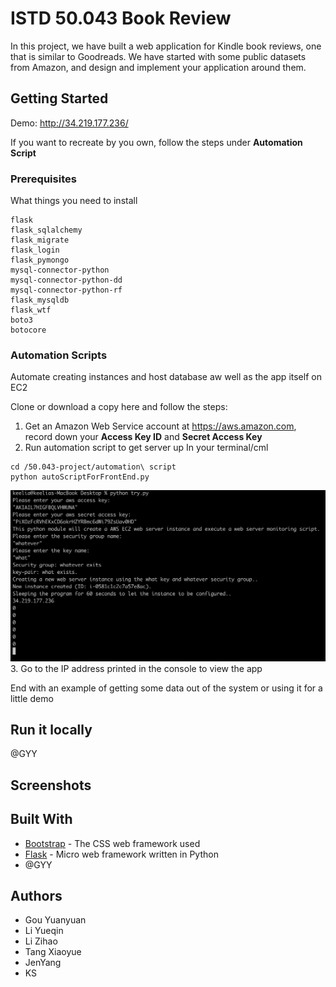 # ISTD 50.043 Book Review

In this project, we have built a web application for Kindle book reviews, one that is similar to Goodreads. We have started with some public datasets from Amazon, and design and implement your application around them.

## Getting Started

Demo: http://34.219.177.236/

If you want to recreate by you own, follow the steps under **Automation Script**



### Prerequisites

What things you need to install

```
flask
flask_sqlalchemy
flask_migrate
flask_login
flask_pymongo
mysql-connector-python
mysql-connector-python-dd
mysql-connector-python-rf
flask_mysqldb
flask_wtf
boto3
botocore
```

### Automation Scripts

Automate creating instances and host database aw well as the app itself on EC2

Clone or download a copy here and follow the steps:
1. Get an Amazon Web Service account at https://aws.amazon.com, record down your **Access Key ID** and **Secret Access Key**
2. Run automation script to get server up
In your terminal/cml
```
cd /50.043-project/automation\ script
python autoScriptForFrontEnd.py
```
![cml demo](screenshot/automation1.png)
3. Go to the IP address printed in the console to view the app


End with an example of getting some data out of the system or using it for a little demo

## Run it locally

@GYY

## Screenshots


## Built With

* [Bootstrap](https://getbootstrap.com/) - The CSS web framework used
* [Flask](https://maven.apache.org/) - Micro web framework written in Python
* @GYY


## Authors
* Gou Yuanyuan
* Li Yueqin
* Li Zihao
* Tang Xiaoyue
* JenYang 
* KS


